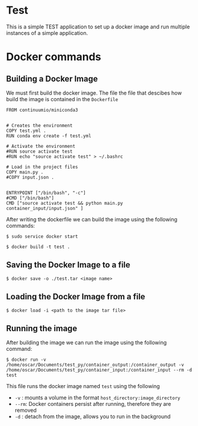 
# Test

This is a simple TEST application to set up a docker image and run multiple instances of a simple application.



# Docker commands

## Building a Docker Image

We must first build the docker image. The file the file that
descibes how build the image is contained in the `Dockerfile`

```
FROM continuumio/miniconda3


# Creates the environment
COPY test.yml .
RUN conda env create -f test.yml

# Activate the environment
#RUN source activate test
#RUN echo "source activate test" > ~/.bashrc

# Load in the project files 
COPY main.py .
#COPY input.json .


ENTRYPOINT ["/bin/bash", "-c"]
#CMD ["/bin/bash"]
CMD ["source activate test && python main.py container_input/input.json" ]
```

After writing the dockerfile we can build the image using the following commands:

```
$ sudo service docker start
```

```
$ docker build -t test .
```

## Saving the Docker Image to a file
```
$ docker save -o ./test.tar <image name>
```

## Loading the Docker Image from a file
```
$ docker load -i <path to the image tar file>
```


## Running the image

After building the image we can run the image using the following command:

```
$ docker run -v /home/oscar/Documents/test_py/container_output:/container_output -v /home/oscar/Documents/test_py/container_input:/container_input --rm -d test
```

This file runs the docker image named `test` using the following
* `-v` : mounts a volume in the format `host_directory:image_directory`
* `--rm`: Docker containers persist after running, therefore they are removed  
* `-d` : detach from the image, allows you to run in the background

